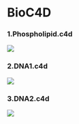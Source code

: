 # BioC4D

### 1.Phospholipid.c4d

![](https://s1.ax1x.com/2020/08/04/adH7vD.png)

### 2.DNA1.c4d

![](https://s1.ax1x.com/2020/08/04/adHo8K.png)

### 3.DNA2.c4d

![](https://s1.ax1x.com/2020/08/04/adHTgO.png)
